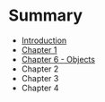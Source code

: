 # Summary

* [Introduction](introduction.md)
* [Chapter 1](chapter_1.md)
* [Chapter 6 - Objects](chapter_6.md)
* Chapter 2
* Chapter 3
* Chapter 4

